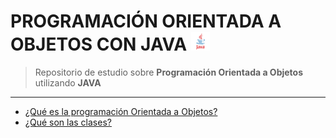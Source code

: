 # PROGRAMACIÓN ORIENTADA A OBJETOS CON JAVA <img src="src/imgs/javaLogo.png" width="30">
> Repositorio de estudio sobre **Programación Orientada a Objetos** utilizando **JAVA**

------------

- [¿Qué es la programación Orientada a Objetos?](src/notes/01POO.md "¿Qué es?")
- [¿Qué son las clases?](src/notes/02Clases.md)